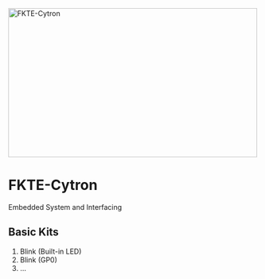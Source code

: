 <img src="https://norasmadi.unimap.edu.my/images/banner.png" width="500" height="300" alt="FKTE-Cytron" title="Pi Pico W + CircuitPython">


# FKTE-Cytron
Embedded System and Interfacing

## Basic Kits
1. Blink (Built-in LED)
2. Blink (GP0)
3. ...
